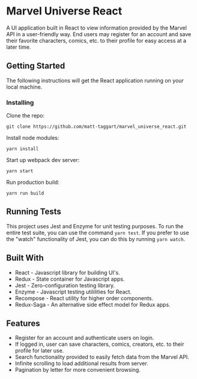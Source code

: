 # Marvel Universe React

A UI application built in React to view information provided by the Marvel API in a user-friendly way.  End users may register for an account and save their favorite characters, comics, etc. to their profile for easy access at a later time. 

## Getting Started

The following instructions will get the React application running on your local machine.

### Installing

Clone the repo:

`git clone https://github.com/matt-taggart/marvel_universe_react.git`

Install node modules:

`yarn install`

Start up webpack dev server:

`yarn start`

Run production build:

`yarn run build`

## Running Tests

This project uses Jest and Enzyme for unit testing purposes.  To run the entire test suite, you can use the command `yarn test`. If you prefer to use the "watch" functionality of Jest, you can do this by running `yarn watch`.

## Built With

* React - Javascript library for building UI's.
* Redux - State container for Javascript apps.
* Jest - Zero-configuration testing library.
* Enzyme - Javascript testing utililities for React.
* Recompose - React utility for higher order components.
* Redux-Saga - An alternative side effect model for Redux apps.

## Features

* Register for an account and authenticate users on login.
* If logged in, user can save characters, comics, creators, etc. to their profile for later use.
* Search functionality provided to easily fetch data from the Marvel API.
* Infinite scrolling to load additional results from server.
* Pagination by letter for more convenient browsing.

